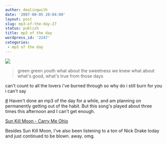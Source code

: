 ```yaml
---
author: dealingwith
date: '2007-08-05 20:04:00'
layout: post
slug: mp3-of-the-day-27
status: publish
title: mp3 of the day
wordpress_id: '2247'
categories:
 - mp3 of the day
---
```


[![][1]][2]

> green green youth what about the sweetness we knew what about what's good,
what's true from those days

can't count to all the lovers i've burned through so why do i still burn for
you i can't say

[#][3] Haven't done an mp3 of the day for a while, and am planning on
permanently getting out of the habit. But this song's played about three times
this afternoon and I can't get enough.

[Sun Kill Moon - Carry Me Ohio][4]

Besides Sun Kill Moon, I've also been listening to a ton of Nick Drake today
and just continued to be blown. away. omg.

   [1]: http://ec1.images-amazon.com/images/I/517ftLy0qOL._AA240_.jpg

   [2]: http://www.amazon.com/Ghosts-Great-Highway-Sun-Moon/dp/B000LRZ02K/ref=pd_bbs_1/002-9914693-2567226?ie=UTF8&s=music&qid=1186362199&sr=8-1

   [3]: http://www.sadreminders.com/interaction/viewtopic.php?id=106

   [4]: http://danielsjourney.com/blog/files/2007/08/Carry%20Me%20Ohio.mp3

